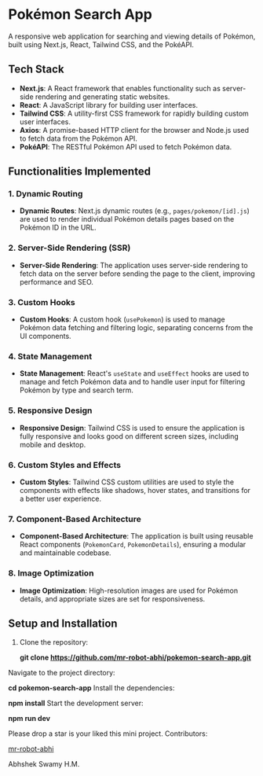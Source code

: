 # Pokémon Search App

A responsive web application for searching and viewing details of Pokémon, built using Next.js, React, Tailwind CSS, and the PokéAPI.

## Tech Stack

- **Next.js**: A React framework that enables functionality such as server-side rendering and generating static websites.
- **React**: A JavaScript library for building user interfaces.
- **Tailwind CSS**: A utility-first CSS framework for rapidly building custom user interfaces.
- **Axios**: A promise-based HTTP client for the browser and Node.js used to fetch data from the Pokémon API.
- **PokéAPI**: The RESTful Pokémon API used to fetch Pokémon data.

## Functionalities Implemented

### 1. Dynamic Routing
- **Dynamic Routes**: Next.js dynamic routes (e.g., `pages/pokemon/[id].js`) are used to render individual Pokémon details pages based on the Pokémon ID in the URL.

### 2. Server-Side Rendering (SSR)
- **Server-Side Rendering**: The application uses server-side rendering to fetch data on the server before sending the page to the client, improving performance and SEO.

### 3. Custom Hooks
- **Custom Hooks**: A custom hook (`usePokemon`) is used to manage Pokémon data fetching and filtering logic, separating concerns from the UI components.

### 4. State Management
- **State Management**: React's `useState` and `useEffect` hooks are used to manage and fetch Pokémon data and to handle user input for filtering Pokémon by type and search term.

### 5. Responsive Design
- **Responsive Design**: Tailwind CSS is used to ensure the application is fully responsive and looks good on different screen sizes, including mobile and desktop.

### 6. Custom Styles and Effects
- **Custom Styles**: Tailwind CSS custom utilities are used to style the components with effects like shadows, hover states, and transitions for a better user experience.

### 7. Component-Based Architecture
- **Component-Based Architecture**: The application is built using reusable React components (`PokemonCard`, `PokemonDetails`), ensuring a modular and maintainable codebase.

### 8. Image Optimization
- **Image Optimization**: High-resolution images are used for Pokémon details, and appropriate sizes are set for responsiveness.

## Setup and Installation

1. Clone the repository:
   
   **git clone https://github.com/mr-robot-abhi/pokemon-search-app.git**
   
Navigate to the project directory:


**cd pokemon-search-app**
Install the dependencies:


**npm install**
Start the development server:

**npm run dev**

Please drop a star is your liked this mini project. 
Contributors: 


 [mr-robot-abhi](https://github.com/mr-robot-abhi)
 
 Abhshek Swamy H.M. 
